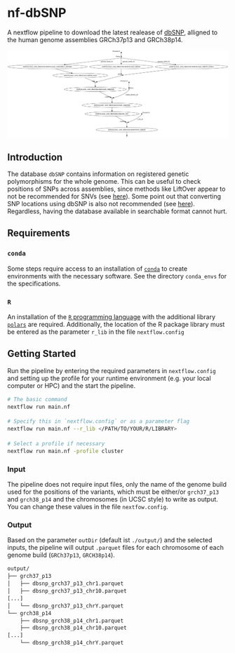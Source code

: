 # nf-dbSNP

A nextflow pipeline to download the latest realease of
[dbSNP](https://www.ncbi.nlm.nih.gov/snp/docs/about/), alligned to the human
genome assemblies GRCh37p13 and GRCh38p14.

![image](images/dag.svg)

## Introduction

The database `dbSNP` contains information on registered genetic polymorphisms
for the whole genome. This can be useful to check positions of SNPs across
assemblies, since methods like LiftOver appear to not be recommended for SNVs
(see [here](https://genome.ucsc.edu/FAQ/FAQreleases.html#snpConversion)). Some
point out that converting SNP locations using dbSNP is also not recommended
(see [here](https://www.biostars.org/p/9601421/#9601431)). Regardless, having
the database available in searchable format cannot hurt.

## Requirements

### `conda`

Some steps require access to an installation of
[`conda`](https://www.nextflow.io/docs/latest/conda.html) to create
environments with the necessary software. See the directory `conda_envs` for
the specifications.

### `R`

An installation of the [`R` programming language](https://www.r-project.org/)
with the additional library [`polars`](https://pola-rs.github.io/r-polars/) are
required. Additionally, the location of the R package library must be entered
as the parameter `r_lib` in the file `nextflow.config`

## Getting Started

Run the pipeline by entering the required parameters in `nextflow.config` and
setting up the profile for your runtime environment (e.g. your local computer
or HPC) and the start the pipeline.

```bash 
# The basic command
nextflow run main.nf 

# Specify this in `nextflow.config` or as a parameter flag
nextflow run main.nf --r_lib </PATH/TO/YOUR/R/LIBRARY>

# Select a profile if necessary
nextflow run main.nf -profile cluster
```

### Input

The pipeline does not require input files, only the name of the genome build
used for the positions of the variants, which must be either/or `grch37_p13`
and `grch38_p14` and the chromosomes (in UCSC style) to write as output. You
can change these values in the file `nextfow.config`.

### Output

Based on the parameter `outDir` (default ist `./output/`) and the selected
inputs, the pipeline will output `.parquet` files for each chromosome of each
genome build (`GRCh37p13`, `GRCH38p14`). 

```bash
output/
├── grch37_p13
│   ├── dbsnp_grch37_p13_chr1.parquet
│   ├── dbsnp_grch37_p13_chr10.parquet
[...]
│   └── dbsnp_grch37_p13_chrY.parquet
└── grch38_p14
    ├── dbsnp_grch38_p14_chr1.parquet
    ├── dbsnp_grch38_p14_chr10.parquet
[...]
    └── dbsnp_grch38_p14_chrY.parquet
```
